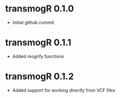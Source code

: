 # transmogR 0.1.0

* Initial github commit

# transmogR 0.1.1

* Added mogrify functions

# transmogR 0.1.2

* Added support for working directly from VCF files
